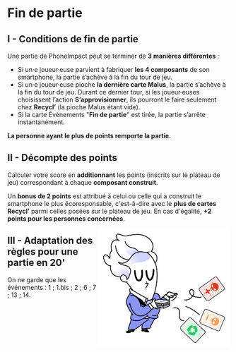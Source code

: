# Fin de partie

## I - Conditions de fin de partie

Une partie de PhoneImpact peut se terminer de **3 manières différentes** :

* Si un·e joueur·euse parvient à fabriquer **les 4 composants** de son smartphone, la partie s’achève à la fin du tour de jeu.
* Si un·e joueur·euse pioche **la dernière carte Malus**, la partie s’achève à la fin du tour de jeu. Durant ce dernier tour, si les joueur·euses choisissent l’action **S’approvisionner**, ils pourront le faire seulement chez **Recycl’** (la pioche Malus étant vide).
* Si la carte Évènements "**Fin de partie**" est tirée, la partie s’arrête instantanément.
  
**La personne ayant le plus de points remporte la partie.**

## II - Décompte des points

Calculer votre score en **additionnant** les points (inscrits sur le plateau de jeu) correspondant à chaque **composant construit**.

Un **bonus de 2 points** est attribué à celui ou celle qui a construit le smartphone le plus écoresponsable, c'est-à-dire avec le **plus de cartes Recycl’** parmi celles posées sur le plateau de jeu. En cas d'égalité, **+2 points pour les personnes concernées**.

<img alt="illustration1.png" src="../img/illustration1.png" width="300" align="right"/>

## III - Adaptation des règles pour une partie en 20'

On ne garde que les événements : 1 ; 1.bis ; 2 ; 6 ; 7 ; 13 ; 14.